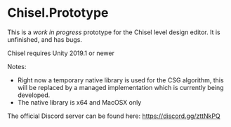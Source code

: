 # Chisel.Prototype

This is a *work in progress* prototype for the Chisel level design editor.
It is unfinished, and has bugs.

Chisel requires Unity 2019.1 or newer

Notes:
- Right now a temporary native library is used for the CSG algorithm, this will be replaced by a managed implementation which is currently being developed.
- The native library is x64 and MacOSX only

The official Discord server can be found here: https://discord.gg/zttNkPQ
